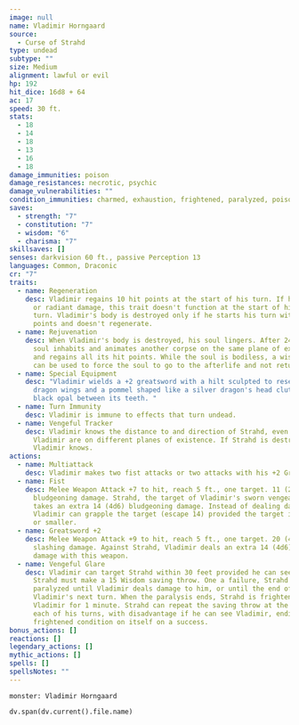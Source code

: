 ```yaml
---
image: null
name: Vladimir Horngaard
source:
  - Curse of Strahd
type: undead
subtype: ""
size: Medium
alignment: lawful or evil
hp: 192
hit_dice: 16d8 + 64
ac: 17
speed: 30 ft.
stats:
  - 18
  - 14
  - 18
  - 13
  - 16
  - 18
damage_immunities: poison
damage_resistances: necrotic, psychic
damage_vulnerabilities: ""
condition_immunities: charmed, exhaustion, frightened, paralyzed, poisoned, stunned
saves:
  - strength: "7"
  - constitution: "7"
  - wisdom: "6"
  - charisma: "7"
skillsaves: []
senses: darkvision 60 ft., passive Perception 13
languages: Common, Draconic
cr: "7"
traits:
  - name: Regeneration
    desc: Vladimir regains 10 hit points at the start of his turn. If he takes fire
      or radiant damage, this trait doesn't function at the start of his next
      turn. Vladimir's body is destroyed only if he starts his turn with 0 hit
      points and doesn't regenerate.
  - name: Rejuvenation
    desc: When Vladimir's body is destroyed, his soul lingers. After 24 hours, the
      soul inhabits and animates another corpse on the same plane of existence
      and regains all its hit points. While the soul is bodiless, a wish spell
      can be used to force the soul to go to the afterlife and not return.
  - name: Special Equipment
    desc: "Vladimir wields a +2 greatsword with a hilt sculpted to resemble silver
      dragon wings and a pommel shaped like a silver dragon's head clutching a
      black opal between its teeth. "
  - name: Turn Immunity
    desc: Vladimir is immune to effects that turn undead.
  - name: Vengeful Tracker
    desc: Vladimir knows the distance to and direction of Strahd, even if Strahd and
      Vladimir are on different planes of existence. If Strahd is destroyed,
      Vladimir knows.
actions:
  - name: Multiattack
    desc: Vladimir makes two fist attacks or two attacks with his +2 Greatsword.
  - name: Fist
    desc: Melee Weapon Attack +7 to hit, reach 5 ft., one target. 11 (2d6 + 4)
      bludgeoning damage. Strahd, the target of Vladimir's sworn vengeance,
      takes an extra 14 (4d6) bludgeoning damage. Instead of dealing damage,
      Vladimir can grapple the target (escape 14) provided the target is Large
      or smaller.
  - name: Greatsword +2
    desc: Melee Weapon Attack +9 to hit, reach 5 ft., one target. 20 (4d6 + 4)
      slashing damage. Against Strahd, Vladimir deals an extra 14 (4d6) slashing
      damage with this weapon.
  - name: Vengeful Glare
    desc: Vladimir can target Strahd within 30 feet provided he can see Strahd.
      Strahd must make a 15 Wisdom saving throw. One a failure, Strahd is
      paralyzed until Vladimir deals damage to him, or until the end of
      Vladimir's next turn. When the paralysis ends, Strahd is frightened of
      Vladimir for 1 minute. Strahd can repeat the saving throw at the end of
      each of his turns, with disadvantage if he can see Vladimir, ending the
      frightened condition on itself on a success.
bonus_actions: []
reactions: []
legendary_actions: []
mythic_actions: []
spells: []
spellsNotes: ""
---
```


```statblock
monster: Vladimir Horngaard
```

```dataviewjs
dv.span(dv.current().file.name)
```